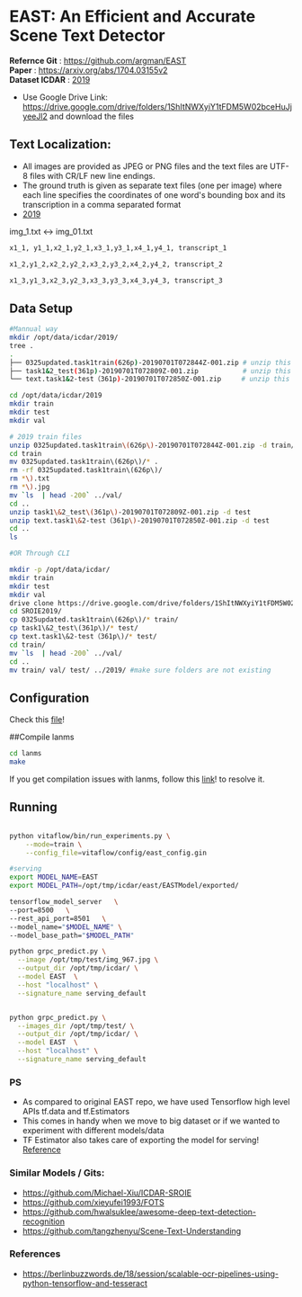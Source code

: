# EAST: An Efficient and Accurate Scene Text Detector

**Refernce Git** : https://github.com/argman/EAST  
**Paper** : https://arxiv.org/abs/1704.03155v2   
**Dataset ICDAR** : [2019](http://rrc.cvc.uab.es/?ch=13)   
- Use Google Drive Link: https://drive.google.com/drive/folders/1ShItNWXyiY1tFDM5W02bceHuJjyeeJl2 
and download the files

## Text Localization:
- All images are provided as JPEG or PNG files and the text files are UTF-8 files with CR/LF new line endings.
- The ground truth is given as separate text files (one per image) where each line specifies the coordinates of one 
word's bounding box and its transcription in a comma separated format 
- [2019](http://rrc.cvc.uab.es/?ch=13&com=tasks)

img_1.txt <-> img_01.txt

```sh
x1_1, y1_1,x2_1,y2_1,x3_1,y3_1,x4_1,y4_1, transcript_1

x1_2,y1_2,x2_2,y2_2,x3_2,y3_2,x4_2,y4_2, transcript_2

x1_3,y1_3,x2_3,y2_3,x3_3,y3_3,x4_3,y4_3, transcript_3
```

## Data Setup

```sh
#Mannual way
mkdir /opt/data/icdar/2019/
tree .
.
├── 0325updated.task1train(626p)-20190701T072844Z-001.zip # unzip this to train foldr
├── task1&2_test(361p)-20190701T072809Z-001.zip           # unzip this to test folder
└── text.task1&2-test（361p)-20190701T072850Z-001.zip     # unzip this to test folder

cd /opt/data/icdar/2019
mkdir train
mkdir test
mkdir val

# 2019 train files
unzip 0325updated.task1train\(626p\)-20190701T072844Z-001.zip -d train/
cd train
mv 0325updated.task1train\(626p\)/* .
rm -rf 0325updated.task1train\(626p\)/
rm *\).txt
rm *\).jpg
mv `ls  | head -200` ../val/
cd ..
unzip task1\&2_test\(361p\)-20190701T072809Z-001.zip -d test
unzip text.task1\&2-test（361p\)-20190701T072850Z-001.zip -d test
cd ..
ls

#OR Through CLI

mkdir -p /opt/data/icdar/
mkdir train
mkdir test
mkdir val
drive clone https://drive.google.com/drive/folders/1ShItNWXyiY1tFDM5W02bceHuJjyeeJl2
cd SROIE2019/
cp 0325updated.task1train\(626p\)/* train/
cp task1\&2_test\(361p\)/* test/
cp text.task1\&2-test（361p\)/* test/
cd train/
mv `ls  | head -200` ../val/
cd ..
mv train/ val/ test/ ../2019/ #make sure folders are not existing
```

## Configuration

Check this [file](../../config/east_config.gin)!

##Compile lanms

```sh
cd lanms
make
```
If you get compilation issues with lanms, follow this [link](https://github.com/argman/EAST/issues/156#issuecomment-404166990)! to resolve it.

## Running

```sh

python vitaflow/bin/run_experiments.py \
	--mode=train \
	--config_file=vitaflow/config/east_config.gin 

#serving
export MODEL_NAME=EAST
export MODEL_PATH=/opt/tmp/icdar/east/EASTModel/exported/

tensorflow_model_server   \
--port=8500   \
--rest_api_port=8501   \
--model_name="$MODEL_NAME" \
--model_base_path="$MODEL_PATH"

python grpc_predict.py \
  --image /opt/tmp/test/img_967.jpg \
  --output_dir /opt/tmp/icdar/ \
  --model EAST  \
  --host "localhost" \
  --signature_name serving_default


python grpc_predict.py \
  --images_dir /opt/tmp/test/ \
  --output_dir /opt/tmp/icdar/ \
  --model EAST  \
  --host "localhost" \
  --signature_name serving_default 
```

### PS

- As compared to original EAST repo, we have used Tensorflow high level APIs tf.data and tf.Estimators
- This comes in handy when we move to big dataset or if we wanted to experiment with different models/data
- TF Estimator also takes care of exporting the model for serving! [Reference](https://medium.com/@yuu.ishikawa/serving-pre-modeled-and-custom-tensorflow-estimator-with-tensorflow-serving-12833b4be421)

### Similar Models / Gits:
- https://github.com/Michael-Xiu/ICDAR-SROIE
- https://github.com/xieyufei1993/FOTS
- https://github.com/hwalsuklee/awesome-deep-text-detection-recognition
- https://github.com/tangzhenyu/Scene-Text-Understanding

### References
- https://berlinbuzzwords.de/18/session/scalable-ocr-pipelines-using-python-tensorflow-and-tesseract
